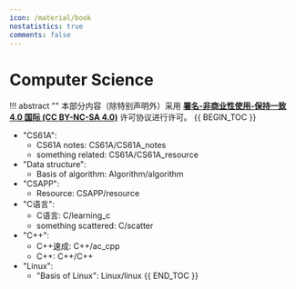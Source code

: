 ```yaml
---
icon: /material/book
nostatistics: true
comments: false
---
```

# Computer Science
!!! abstract ""
    本部分内容（除特别声明外）采用 [**署名-非商业性使用-保持一致 4.0 国际 (CC BY-NC-SA 4.0)**](https://creativecommons.org/licenses/by-nc-sa/4.0/) 许可协议进行许可。
{{ BEGIN_TOC }}

- "CS61A":
    - CS61A notes: CS61A/CS61A_notes
    - something related: CS61A/CS61A_resource
- "Data structure":
    - Basis of algorithm: Algorithm/algorithm
- "CSAPP":
    - Resource: CSAPP/resource
- "C语言":
    - C语言: C/learning_c
    - something scattered: C/scatter
- "C++":
    - C++速成: C++/ac_cpp
    - C++: C++/C++   
- "Linux":
    - "Basis of Linux": Linux/linux
{{ END_TOC }}


